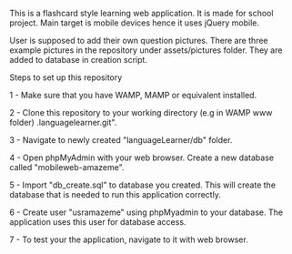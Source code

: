 This is a flashcard style learning web application. It is made for school project. Main target is mobile devices hence it uses jQuery mobile.

User is supposed to add their own question pictures. There are three example pictures in the repository under assets/pictures folder. They are added to database in creation script.

Steps to set up this repository

1 - Make sure that you have WAMP, MAMP or equivalent installed.

2 - Clone this repository to your working directory (e.g in WAMP www folder)
.languagelearner.git".

3 - Navigate to newly created "languageLearner/db" folder.

4 - Open phpMyAdmin with your web browser. Create a new database called "mobileweb-amazeme".

5 - Import "db_create.sql" to database you created. This will create the database that is needed to run this application correctly.

6 - Create user "usramazeme" using phpMyadmin to your database. The application uses this user for database access.

7 - To test your the application, navigate to it with web browser.